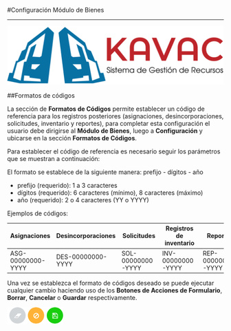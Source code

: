 #Configuración Módulo de Bienes
*******************************

![Screenshot](../img/logokavac.png#imagen)

##Formatos de códigos

La sección de **Formatos de Códigos** permite establecer un código de referencia para los registros posteriores (asignaciones, desincorporaciones, solicitudes, inventario y reportes), para completar esta configuración el usuario debe dirigirse al **Módulo de Bienes**, luego a **Configuración** y ubicarse en la sección **Formatos de Códigos**.

Para establecer el código de referencia es necesario seguir los parámetros que se muestran a continuación:

El formato se establece de la siguiente manera: prefijo - dígitos - año

- prefijo (requerido): 1 a 3 caracteres
- dígitos (requerido): 6 caracteres (mínimo), 8 caracteres (máximo)
- año (requerido): 2 o 4 caracteres (YY o YYYY)

Ejemplos de códigos:

|Asignaciones|Desincorporaciones|Solicitudes|Registros de inventario|Reportes|      
|--- |--- |--- |--- |--- |
|ASG-00000000-YYYY |DES-00000000-YYYY |SOL-00000000-YYYY |INV-00000000-YYYY |REP-00000000-YYYY |

Una vez se establezca el formato de códigos deseado se puede ejecutar cualquier cambio haciendo uso de los **Botones de Acciones de Formulario**, **Borrar**, **Cancelar** o **Guardar** respectivamente. 

![Screenshot](../img/form_actions.png#imagen)

